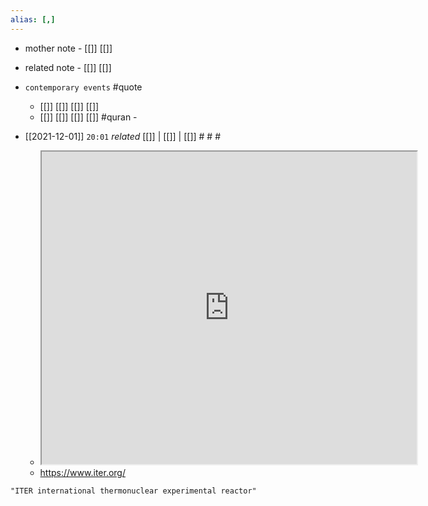 ```yaml
---
alias: [,]
---
```

- mother note - [[]] [[]]
- related note - [[]] [[]]
- `contemporary events` #quote 
	- [[]] [[]] [[]] [[]]
	- [[]] [[]] [[]] [[]] #quran - 

- [[2021-12-01]]  `20:01` _related_ [[]] | [[]] | [[]] # # #
	- <iframe src="https://www.iter.org/" width="600" height="500" ></iframe>
	- https://www.iter.org/

```query
"ITER international thermonuclear experimental reactor"
```